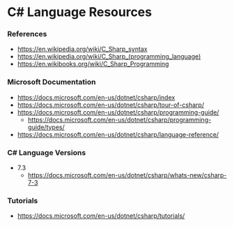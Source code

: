 
C# Language Resources
====


### References
* https://en.wikipedia.org/wiki/C_Sharp_syntax
* https://en.wikipedia.org/wiki/C_Sharp_(programming_language)
* https://en.wikibooks.org/wiki/C_Sharp_Programming


### Microsoft Documentation
* https://docs.microsoft.com/en-us/dotnet/csharp/index
* https://docs.microsoft.com/en-us/dotnet/csharp/tour-of-csharp/
* https://docs.microsoft.com/en-us/dotnet/csharp/programming-guide/
  * https://docs.microsoft.com/en-us/dotnet/csharp/programming-guide/types/
* https://docs.microsoft.com/en-us/dotnet/csharp/language-reference/


### C# Language Versions
* 7.3
  * https://docs.microsoft.com/en-us/dotnet/csharp/whats-new/csharp-7-3



### Tutorials
* https://docs.microsoft.com/en-us/dotnet/csharp/tutorials/


